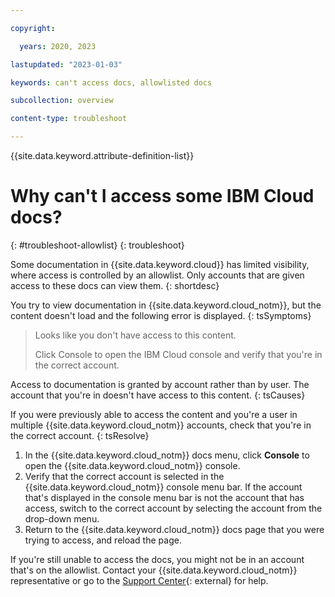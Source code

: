 ```yaml
---

copyright:

  years: 2020, 2023

lastupdated: "2023-01-03"

keywords: can't access docs, allowlisted docs

subcollection: overview

content-type: troubleshoot

---
```


{{site.data.keyword.attribute-definition-list}}

# Why can't I access some IBM Cloud docs?
{: #troubleshoot-allowlist}
{: troubleshoot}

Some documentation in {{site.data.keyword.cloud}} has limited visibility, where access is controlled by an allowlist. Only accounts that are given access to these docs can view them.
{: shortdesc}

You try to view documentation in {{site.data.keyword.cloud_notm}}, but the content doesn't load and the following error is displayed.
{: tsSymptoms}

> Looks like you don't have access to this content.
>
> Click Console to open the IBM Cloud console and verify that you're in the correct account.

Access to documentation is granted by account rather than by user. The account that you're in doesn't have access to this content.
{: tsCauses}

If you were previously able to access the content and you're a user in multiple {{site.data.keyword.cloud_notm}} accounts, check that you're in the correct account.
{: tsResolve}

1. In the {{site.data.keyword.cloud_notm}} docs menu, click **Console** to open the {{site.data.keyword.cloud_notm}} console.
1. Verify that the correct account is selected in the {{site.data.keyword.cloud_notm}} console menu bar. If the account that's displayed in the console menu bar is not the account that has access, switch to the correct account by selecting the account from the drop-down menu.
1. Return to the {{site.data.keyword.cloud_notm}} docs page that you were trying to access, and reload the page.

If you're still unable to access the docs, you might not be in an account that's on the allowlist. Contact your {{site.data.keyword.cloud_notm}} representative or go to the [Support Center](/unifiedsupport/supportcenter){: external} for help.
